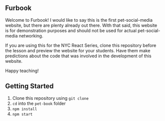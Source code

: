 ## Furbook
Welcome to Furbook! I would like to say this is the first pet-social-media website, but there are plenty already out there.
With that said, this website is for demonstration purposes and should not be used for actual pet-social-media networking.

If you are using this for the NYC React Series, clone this repository before the lesson and preview the website for your students. Have them make predictions about the code that was involved in the development of this website.

Happy teaching!

## Getting Started

1. Clone this repository using `git clone`
2. `cd` into the `pet-book` folder
3. `npm install`
4. `npm start`
